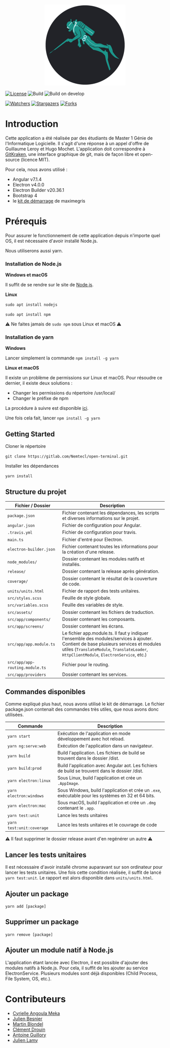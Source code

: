 <p align="center">
  <img width="255" height="255" src="./logo-githarpon.png">
</p>

[![License](https://img.shields.io/github/license/GitHarpon/git-harpon.svg)](LICENSE.md)
![Build](https://travis-ci.org/GitHarpon/git-harpon.svg?branch=master)
![Build on develop](https://img.shields.io/travis/GitHarpon/git-harpon/develop.svg?label=build%20on%20develop&style=flat)

[![Watchers](https://img.shields.io/github/watchers/GitHarpon/git-harpon.svg?style=social)](https://github.com/GitHarpon/git-harpon/watchers)
[![Stargazers](https://img.shields.io/github/stars/GitHarpon/git-harpon.svg?style=social)](https://github.com/GitHarpon/git-harpon/stargazers)
[![Forks](https://img.shields.io/github/forks/GitHarpon/git-harpon.svg?style=social)](https://github.com/GitHarpon/git-harpon/network/members)

# Introduction

Cette application a été réalisée par des étudiants de Master 1 Génie de l'Informatique Logicielle. Il s'agit d'une réponse à un appel d'offre de Guillaume Leroy et Hugo Mochet. L'application doit correspondre à [GitKraken](https://www.gitkraken.com/), une interface graphique de git, mais de façon libre et open-source (licence MIT).

Pour cela, nous avons utilisé :

- Angular v7.1.4
- Electron v4.0.0
- Electron Builder v20.36.1
- Bootstrap 4
- le [kit de démarrage](https://github.com/maximegris/angular-electron) de maximegris

# Prérequis

Pour assurer le fonctionnement de cette application depuis n'importe quel OS, il est nécessaire d'avoir installé Node.js.

Nous utiliserons aussi yarn.

### Installation de Node.js
**Windows et macOS**

Il suffit de se rendre sur le site de [Node.js](https://nodejs.org/en/download/).

**Linux**

```sudo apt install nodejs```

```sudo apt install npm```

 ⚠️ Ne faites jamais de ```sudo npm``` sous Linux et macOS ⚠️



### Installation de yarn

**Windows**

Lancer simplement la commande ```npm install -g yarn```

**Linux et macOS**

Il existe un problème de permissions sur Linux et macOS. Pour résoudre ce dernier, il existe deux solutions :

- Changer les permissions du répertoire /usr/local/
- Changer le préfixe de npm

La procédure à suivre est disponible [ici](https://www.youtube.com/watch?v=bxvybxYFq2o).

Une fois cela fait, lancer 
```npm install -g yarn```

## Getting Started

Cloner le répertoire

```git clone https://gitlab.com/Nemtecl/open-terminal.git```

Installer les dépendances 

```yarn install```

## Structure du projet

|Fichier / Dossier|Description|
|--|--|
|`package.json`| Fichier contenant les dépendances, les scripts et diverses informations sur le projet. |
|`angular.json`| Fichier de configuration pour Angular. |
|`.travis.yml`| Fichier de configuration pour travis. |
|`main.ts`| Fichier d'entré pour Electron. |
|`electron-builder.json`| Fichier contenant toutes les informations pour la création d'une release. |
|`node_modules/`| Dossier contenant les modules natifs et installés. |
|`release/`| Dossier contenant la release après génération. |
|`coverage/`| Dossier contenant le résultat de la couverture de code. |
|`units/units.html`| Fichier de rapport des tests unitaires. |
|`src/styles.scss`| Feuille de style globale. |
|`src/variables.scss`| Feuille des variables de style. |
|`src/assets/`| Dossier contenant les fichiers de traduction. |
|`src/app/components/`| Dossier contenant les composants. |
|`src/app/screens/`| Dossier contenant les écrans. |
|`src/app/app.module.ts`| Le fichier app.module.ts. Il faut y indiquer l'ensemble des modules/services à ajouter. Contient de base plusieurs services et modules utiles (`TranslateModule`, `TranslateLoader`, `HttpClientModule`, `ElectronService`, etc.) |
|`src/app/app-routing.module.ts`| Fichier pour le routing.|
|`src/app/providers`| Dossier contenant les services. |

## Commandes disponibles


Comme expliqué plus haut, nous avons utilisé le kit de démarrage. Le fichier package.json contenait des commandes très utiles, que nous avons donc utilisées.

|Commande|Description|
|--|--|
|`yarn start`| Exécution de l'application en mode développement avec hot reload. |
|`yarn ng:serve:web`| Exécution de l'application dans un navigateur. |
|`yarn build`| Build l'application. Les fichiers de build se trouvent dans le dossier /dist. |
|`yarn build:prod`| Build l'application avec Angular aot. Les fichiers de build se trouvent dans le dossier /dist. |
|`yarn electron:linux`| Sous Linux, build l'application et crée un `.AppImage`. |
|`yarn electron:windows`| Sous Windows, build l'application et crée un `.exe`, exécutable pour les systèmes en 32 et 64 bits. |
|`yarn electron:mac`|  Sous macOS, build l'application et crée un `.dmg` contenant le `.app`. |
|`yarn test:unit`| Lance les tests unitaires |
|`yarn test:unit:coverage`| Lance les tests unitaires et le couvrage de code |

⚠️ Il faut supprimer le dossier release avant d'en regénérer un autre ⚠️

## Lancer les tests unitaires

Il est nécessaire d'avoir installé chrome auparavant sur son ordinateur pour lancer les tests unitaires.
Une fois cette condition réalisée, il suffit de lancé `yarn test:unit`. Le rapport est alors disponible dans `units/units.html`.

## Ajouter un package

```yarn add [package]```

## Supprimer un package

```yarn remove [package]```

## Ajouter un module natif à Node.js

L'application étant lancée avec Electron, il est possible d'ajouter des modules natifs à Node.js.
Pour cela, il suffit de les ajouter au service ElectronService. Plusieurs modules sont déjà disponibles (Child Process, File System, OS, etc.).


# Contributeurs
 * [Cyrielle Angoula Meka](https://github.com/cissouxxx)
 * [Julien Besnier](https://github.com/BesnierJulien)
 * [Martin Blondel](https://github.com/Philiippe)
 * [Clément Drouin](https://github.com/Nemtecl)
 * [Antoine Guillory](https://github.com/antoineguillory)
 * [Julien Lamy](https://github.com/JulienLamy76)
